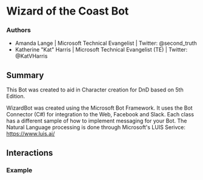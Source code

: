 # Wizard of the Coast Bot

### Authors
* Amanda Lange | Microsoft Technical Evangelist | Twitter: @second_truth
* Katherine "Kat" Harris | Microsoft Technical Evangelist (TE) | Twitter: @KatVHarris


## Summary
This Bot was created to aid in Character creation for DnD based on 5th Edition. 

WizardBot was created using the Microsoft Bot Framework. It uses the Bot Connector (C#) for integration to the Web, Facebook and Slack. Each class has a different sample of how to implement messaging for your Bot. The Natural Language processing is done through Microsoft's LUIS Serivce: https://www.luis.ai/

## Interactions

### Example



